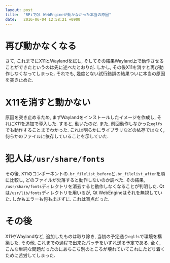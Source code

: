 ```yaml
---
layout: post
title:  "RPiでQt WebEngineが動かなかった本当の原因"
date:   2016-06-04 12:58:21 +0900
---
```

# 再び動かなくなる
さて, これまでにX11とWaylandを試し, そしてその結果Wayland上で動作させることができたというのは先に述べたとおりだ.
しかし, その後X11を消すと再び動作しなくなってしまった. それでも, 幾度とない試行錯誤の結果ついに本当の原因を突き止めた.

# X11を消すと動かない
原因を突き止めるため, まずWaylandをインストールしたイメージを作成し, それにX11を追加で導入した.
すると, 動いたのだ. また, 前回動作しなかった`eglfs`でも動作することまでわかった.
これは明らかにライブラリなどの依存ではなく, 何らかのファイルに依存していることを示していた.

# 犯人は`/usr/share/fonts`
その後, X11のコンポーネントの`.br_filelist_before`と`.br_filelist_after`を順に比較し,
どのファイルが欠落すると動作しないのか調べた. その結果, `/usr/share/fonts`ディレクトリを消去すると動作しなくなることが判明した.
Qtは`/usr/lib/fonts`ディレクトリを用いるが, Qt WebEngineはそれを無視していた.
しかもエラーも何も出さずに. これは盲点だった.

# その後
X11やWaylandなど, 追加したものは取り除き, 当初の予定通り`eglfs`で環境を構築した.
その他, これまでの過程で出来たパッチをいずれ送る予定である. 全く,
こんな単純な問題だったのにあちこち別のところが壊れていてこれにたどり着くために苦労してしまった.
